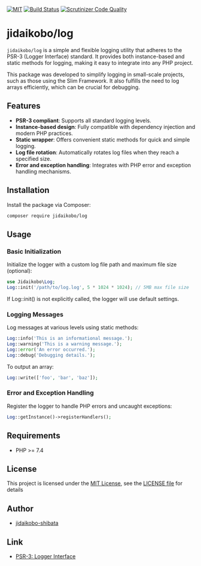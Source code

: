 [![MIT](https://custom-icon-badges.herokuapp.com/badge/license-MIT-8BB80A.svg?logo=law&logoColor=white)](https://github.com/jidaikobo-shibata/log/tree/main?tab=MIT-1-ov-file)  [![Build Status](https://scrutinizer-ci.com/g/jidaikobo-shibata/log/badges/build.png?b=main)](https://scrutinizer-ci.com/g/jidaikobo-shibata/log/build-status/main) [![Scrutinizer Code Quality](https://scrutinizer-ci.com/g/jidaikobo-shibata/log/badges/quality-score.png?b=main)](https://scrutinizer-ci.com/g/jidaikobo-shibata/log/?branch=main)

# jidaikobo/log

`jidaikobo/log` is a simple and flexible logging utility that adheres to the PSR-3 (Logger Interface) standard. It provides both instance-based and static methods for logging, making it easy to integrate into any PHP project.

This package was developed to simplify logging in small-scale projects, such as those using the Slim Framework. It also fulfills the need to log arrays efficiently, which can be crucial for debugging.

## Features

- **PSR-3 compliant**: Supports all standard logging levels.
- **Instance-based design**: Fully compatible with dependency injection and modern PHP practices.
- **Static wrapper**: Offers convenient static methods for quick and simple logging.
- **Log file rotation**: Automatically rotates log files when they reach a specified size.
- **Error and exception handling**: Integrates with PHP error and exception handling mechanisms.

## Installation

Install the package via Composer:

```bash
composer require jidaikobo/log
```

## Usage

### Basic Initialization

Initialize the logger with a custom log file path and maximum file size (optional):

```php
use Jidaikobo\Log;
Log::init('/path/to/log.log', 5 * 1024 * 1024); // 5MB max file size
```

If Log::init() is not explicitly called, the logger will use default settings.

### Logging Messages

Log messages at various levels using static methods:

```php
Log::info('This is an informational message.');
Log::warning('This is a warning message.');
Log::error('An error occurred.');
Log::debug('Debugging details.');
```

To output an array:

```php
Log::write(['foo', 'bar', 'baz']);
```

### Error and Exception Handling

Register the logger to handle PHP errors and uncaught exceptions:

```php
Log::getInstance()->registerHandlers();
```

## Requirements

- PHP >= 7.4

## License

This project is licensed under the [MIT License](https://opensource.org/licenses/MIT), see the [LICENSE file](https://github.com/jidaikobo-shibata/log/tree/main?tab=MIT-1-ov-file) for details

## Author

- [jidaikobo-shibata](https://github.com/jidaikobo-shibata/)

## Link

- [PSR-3: Logger Interface](https://www.php-fig.org/psr/psr-3/)
